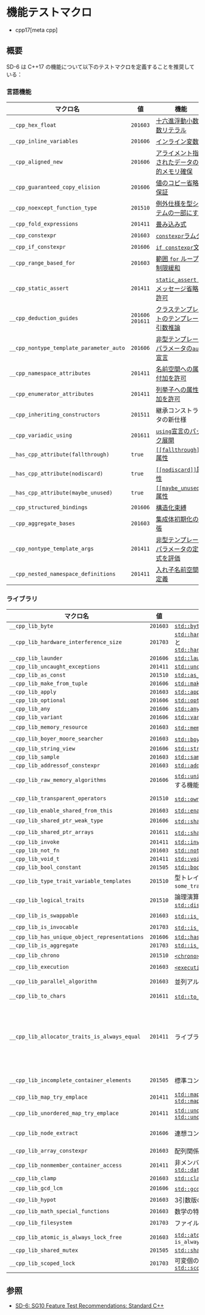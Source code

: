 # 機能テストマクロ
* cpp17[meta cpp]

## 概要

SD-6 は C++17 の機能について以下のテストマクロを定義することを推奨している：

### 言語機能

| マクロ名 | 値 | 機能 |
|----------|----|------|
| `__cpp_hex_float`                            | `201603` | [十六進浮動小数点数リテラル](hexadecimal_floating_literals.md) |
| `__cpp_inline_variables`                     | `201606` | [インライン変数](inline_variables.md) |
| `__cpp_aligned_new`                          | `201606` | [アライメント指定されたデータの動的メモリ確保](dynamic_memory_allocation_for_over-aligned_data.md) |
| `__cpp_guaranteed_copy_elision`              | `201606` | [値のコピー省略を保証](guaranteed_copy_elision.md) |
| `__cpp_noexcept_function_type`               | `201510` | [例外仕様を型システムの一部にする](exception_spec_be_part_of_the_type_system.md)
| `__cpp_fold_expressions`                     | `201411` | [畳み込み式](folding_expressions.md) |
| `__cpp_constexpr`                            | `201603` | [`constexpr`ラムダ](constexpr_lambda.md) |
| `__cpp_if_constexpr`                         | `201606` | [`if constexpr`文](if_constexpr.md) |
| `__cpp_range_based_for`                      | `201603` | [範囲 `for` ループの制限緩和](generalizing_the_range-based_for_loop.md) |
| `__cpp_static_assert`                        | `201411` | [`static_assert` のメッセージ省略を許可](extending_static_assert.md) |
| `__cpp_deduction_guides`                     | `201606`<br/> `201611` | [クラステンプレートのテンプレート引数推論](type_deduction_for_class_templates.md) |
| `__cpp_nontype_template_parameter_auto`      | `201606` | [非型テンプレートパラメータの`auto`宣言](declaring_non-type_template_arguments_with_auto.md) |
| `__cpp_namespace_attributes`                 | `201411` | [名前空間への属性付加を許可](attributes_for_namespaces_and_enumerators.md) |
| `__cpp_enumerator_attributes`                | `201411` | [列挙子への属性付加を許可](attributes_for_namespaces_and_enumerators.md) |
| `__cpp_inheriting_constructors`              | `201511` | 継承コンストラクタの新仕様 |
| `__cpp_variadic_using`                       | `201611` | [`using`宣言のパック展開](pack_expansions_in_using.md) |
| `__has_cpp_attribute(fallthrough)`           | `true`   | [`[[fallthrough]]`属性](fallthrough.md) |
| `__has_cpp_attribute(nodiscard)`             | `true`   | [`[[nodiscard]]`属性](nodiscard.md) |
| `__has_cpp_attribute(maybe_unused)`          | `true`   | [`[[maybe_unused]]`属性](maybe_unused.md) |
| `__cpp_structured_bindings`                  | `201606` | [構造化束縛](structured_bindings.md) |
| `__cpp_aggregate_bases`                      | `201603` | [集成体初期化の拡張](extension_to_aggregate_initialization.md.nolink) |
| `__cpp_nontype_template_args`                | `201411` | [非型テンプレートパラメータの定数式を評価](allow_constant_evaluation_for_all_non-type_template_arguments.md) |
| `__cpp_nested_namespace_definitions`         | `201411` | [入れ子名前空間の定義](nested_namespace.md) |


### ライブラリ

| マクロ名 | 値 | 機能 | ヘッダ |
|----------|----|------|--------|
| `__cpp_lib_byte`                              | `201603` | [`std::byte`](/reference/cstddef/byte.md) | [`<cstddef>`](/reference/cstddef.md) |
| `__cpp_lib_hardware_interference_size`        | `201703` | [`std::hardware_destructive_interference_size`](/reference/new/hardware_destructive_interference_size.md)と[`std::hardware_constructive_interference_size`](/reference/new/hardware_constructive_interference_size.md) | [`<new>`](/reference/new.md) |
| `__cpp_lib_launder`                           | `201606` | [`std::launder()`](/reference/new/launder.md) | | [`<new>`](/reference/new.md) |
| `__cpp_lib_uncaught_exceptions`               | `201411` | [`std::uncaught_exceptions()`](/reference/exception/uncaught_exceptions.md) | [`<exception>`](/reference/exception.md) |
| `__cpp_lib_as_const`                          | `201510` | [`std::as_const()`](/reference/utility/as_const.md) | [`<utility>`](/reference/utility.md) |
| `__cpp_lib_make_from_tuple`                   | `201606` | [`std::make_from_tuple()`](/reference/utility/make_from_tuple.md.nolink) | [`<utility>`](/reference/utility.md) |
| `__cpp_lib_apply`                             | `201603` | [`std::apply()`](/reference/tuple/apply.md.nolink) | [`<tuple>`](/reference/tuple.md) |
| `__cpp_lib_optional`                          | `201606` | [`std::optional`](/reference/optional/optional.md) | [`<optional>`](/reference/optional.md) |
| `__cpp_lib_any`                               | `201606` | [`std::any`](/reference/any/any.md) | [`<any>`](/reference/any.md) |
| `__cpp_lib_variant`                           | `201606` | [`std::variant`](/reference/variant/variant.md) | [`<variant>`](/reference/variant.md) |
| `__cpp_lib_memory_resource`                   | `201603` | [`std::memory_resource`](/reference/memory_resource/memory_resource.md)と関連する機能 | [`<memory_resource>`](/reference/memory_resource.md) |
| `__cpp_lib_boyer_moore_searcher`              | `201603` | [`std::boyer_morre_searcher`](/reference/functional/boyer_moore_searcher.md)と関連する機能 | [`<functional>`](/reference/functional/functional.md) |
| `__cpp_lib_string_view`                       | `201606` | [`std::string_view`](/reference/string_view/basic_string_view.md) | [`<string_view>`](/reference/string_view.md) |
| `__cpp_lib_sample`                            | `201603` | [`std::sample()`](/reference/algorithm/sample.md) | [`<algorithm>`](/reference/algorithm.md) |
| `__cpp_lib_addressof_constexpr`               | `201603` | [`std::addressof()`](/reference/memory/addressof.md) | [`<memory>`](/reference/memory.md) |
| `__cpp_lib_raw_memory_algorithms`             | `201606` | [`std::uninitialized_default_construct()`](/reference/memory/uninitialized_default_construct.md)と関連する機能 | [`<memory>`](/reference/memory.md) |
| `__cpp_lib_transparent_operators`             | `201510` | [`std::owner_less`](/reference/memory/owner_less.md) の柔軟性向上 | [`<functional>`](/reference/functional.md), [`<memory>`](/reference/memory.md) |
| `__cpp_lib_enable_shared_from_this`           | `201603` | [`std::enable_shared_from_this`](/reference/memory/enable_shared_from_this.md) | [`<memory>`](/reference/memory.md) |
| `__cpp_lib_shared_ptr_weak_type`              | `201606` | [`std::shared_ptr`](/reference/memory/shared_ptr.md)クラスのメンバ型`weak_type` | [`<memory>`](/reference/memory.md) |
| `__cpp_lib_shared_ptr_arrays`                 | `201611` | [`std::shared_ptr`](/reference/memory/shared_ptr.md)クラスの配列サポート | [`<memory>`](/reference/memory.md) |
| `__cpp_lib_invoke`                            | `201411` | [`std::invoke()`](/reference/functional/invoke.md) | [`<functional>`](/reference/functional.md) |
| `__cpp_lib_not_fn`                            | `201603` | [`std::not_fn()`](/reference/functional/not_fn.md) | [`<functional>`](/reference/functional.md) |
| `__cpp_lib_void_t`                            | `201411` | [`std::void_t`](/reference/type_traits/void_t.md) | [`<type_traits>`](/reference/type_traits.md) |
| `__cpp_lib_bool_constant`                     | `201505` | [`std::bool_constant`](/reference/type_traits/bool_constant.md) | [`<type_traits>`](/reference/type_traits.md) |
| `__cpp_lib_type_trait_variable_templates`     | `201510` | 型トレイト変数テンプレート (`some_trait_v<T> = some_trait<T>::value`) | [`<type_traits>`](/reference/type_traits.md) |
| `__cpp_lib_logical_traits`                    | `201510` | 論理演算子型トレイト ([`std::conjunction`](/reference/type_traits/conjunction.md), [`std::disjunction`](/reference/type_traits/disjunction.md), [`std::negation`](/reference/type_traits/negation.md)) | [`<type_traits>`](/reference/type_traits.md) |
| `__cpp_lib_is_swappable`                      | `201603` | [`std::is_swappable`](/reference/type_traits/is_swappable.md)と関連する機能 | [`<type_traits>`](/reference/type_traits.md) |
| `__cpp_lib_is_invocable`                      | `201703` | [`std::is_invocable`](/reference/type_traits/is_invocable.md)と関連する機能 | [`<type_traits>`](/reference/type_traits.md) |
| `__cpp_lib_has_unique_object_representations` | `201606` | [`std::has_unique_object_representations`](/reference/type_traits/has_unique_object_representations.md) | [`<type_traits>`](/reference/type_traits.md) |
| `__cpp_lib_is_aggregate`                      | `201703` | [`std::is_aggregate`](/reference/type_traits/is_aggregate.md) | [`<type_traits>`](/reference/type_traits.md) |
| `__cpp_lib_chrono`                            | `201510` | [`<chrono>`](/reference/chrono.md) の改良 | [`<chrono>`](/reference/chrono.md) |
| `__cpp_lib_execution`                         | `201603` | [`<execution>`](/reference/execution) の追加 | [`<execution>`](/reference/execution) |
| `__cpp_lib_parallel_algorithm`                | `201603` | 並列アルゴリズム | [`<algorithm>`](/reference/algorithm.md), [`<numeric>`](/reference/numeric.md), [`<memory>`](/reference/memory.md) |
| `__cpp_lib_to_chars`                          | `201611` | [`std::to_chars()`](/reference/utility/to_chars.md.nolink)と[`std::from_chars()`](/reference/utility/from_chars.md.nolink) | [`<utility>`](/reference/utility.md) |
| `__cpp_lib_allocator_traits_is_always_equal`  | `201411` | ライブラリ内の `noexcept` のクリーンアップ | [`<deque>`](/reference/deque.md), [`<forward_list>`](/reference/forward_list.md), [`<list>`](/reference/list.md), [`<map>`](/reference/map.md), [`<memory>`](/reference/memory.md), [`<scoped_allocator>`](/reference/scoped_allocator.md), [`<set>`](/reference/set.md), [`<string>`](/reference/string.md), [`<unordered_map>`](/reference/unordered_map.md), [`<unordered_set>`](/reference/unordered_set.md), [`<vector>`](/reference/vector.md) |
| `__cpp_lib_incomplete_container_elements`     | `201505` | 標準コンテナについて不完全型を最小限サポート | [`<forward_list>`](/reference/forward_list.md), [`<list>`](/reference/list.md), [`<vector>`](/reference/vector.md) |
| `__cpp_lib_map_try_emplace`                   | `201411` | [`std::map::try_emplace()`](/reference/map/map/try_emplace.md), [`std::map::insert_or_assign()`](/reference/map/map/insert_or_assign.md) | [`<map>`](/reference/map.md) |
| `__cpp_lib_unordered_map_try_emplace`         | `201411` | [`std::unordered_map::try_emplace()`](/reference/unordered_map/unordered_map/try_emplace.md), [`std::unordered_map::insert_or_assign()`](/reference/unordered_map/unordered_map/insert_or_assign.md) | [`<unordered_map>`](/reference/unordered_map.md) |
| `__cpp_lib_node_extract`                      | `201606` | 連想コンテナのsplice | [`<map>`](/reference/map.md), [`<set>`](/reference/set.md), [`<unordered_map>`](/reference/unordered_map.md), [`<unordered_set>`](/reference/unordered_set.md) |
| `__cpp_lib_array_constexpr`                   | `201603` | 配列関係のランダムアクセスに`constexpr`を追加 | [`<array>`](/reference/array.md), [`<iterator>`](/reference/iterator.md) |
| `__cpp_lib_nonmember_container_access`        | `201411` | 非メンバ関数 [`std::size()`](/reference/iterator/size.md), [`std::empty()`](/reference/iterator/empty.md), [`std::data()`](/reference/iterator/data.md) | [`<iterator>`](/reference/iterator.md) |
| `__cpp_lib_clamp`                             | `201603` | [`std::clamp()`](/reference/algorithm/clamp.md) | [`<algorithm>`](/reference/algorithm.md) |
| `__cpp_lib_gcd_lcm`                           | `201606` | [`std::gcd()`](/reference/numeric/gcd.md)と[`std::lcm()`](/reference/numeric/lcm.md) | [`<numeric>`](/reference/numeric.md) |
| `__cpp_lib_hypot`                             | `201603` | 3引数版の[`std::hypot()`](/reference/cmath/hypot.md) | [`<cmath>`](/reference/cmath.md) |
| `__cpp_lib_math_special_functions`            | `201603` | 数学の特殊関数 | [`<cmath>`](/reference/cmath.md) |
| `__cpp_lib_filesystem`                        | `201703` | ファイルシステムライブラリ | [`<filesystem>`](/reference/filesystem.md) |
| `__cpp_lib_atomic_is_always_lock_free`        | `201603` | [`std::atomic`](/reference/atomic/atomic.md)クラスの静的メンバ定数`is_always_lock_free` | [`<atomic>`](/reference/atomic.md) |
| `__cpp_lib_shared_mutex`                      | `201505` | [`std::shared_mutex`](/reference/shared_mutex/shared_mutex.md) | [`<shared_mutex>`](/reference/shared_mutex.md) |
| `__cpp_lib_scoped_lock`                       | `201703` | 可変個のミューテックスのロック管理するで[`std::scoped_lock`](/reference/mutex/scoped_lock.md) | [`<mutex>`](/reference/mutex.md) |


## 参照
- [SD-6: SG10 Feature Test Recommendations: Standard C++](https://isocpp.org/std/standing-documents/sd-6-sg10-feature-test-recommendations#recs.cpp17)
